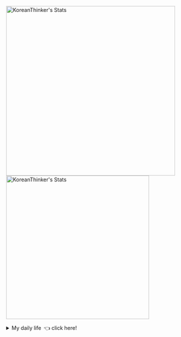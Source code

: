 <p  >
  <a target="_blank" href="https://github-readme-stats.vercel.app/api/wakatime?username=KoreanThinker&layout=compact&theme=dark&hide_border=true&langs_count=32" >
    <img width="455px"  src="https://github-readme-stats.vercel.app/api/wakatime?username=KoreanThinker&layout=compact&theme=dark&hide_border=true&langs_count=6" alt="KoreanThinker's Stats" /> 
  </a>
    <img width="385px" src="https://github-readme-stats.vercel.app/api?username=KoreanThinker&theme=dark&hide_border=true&count_private=true" alt="KoreanThinker's Stats" />
</p>
<details>
<summary>My daily life 👈 click here!</summary>
 
    
<!--START_SECTION:waka-->
**I'm a Night 🦉** 

```text
🌞 Morning    17 commits     ░░░░░░░░░░░░░░░░░░░░░░░░░   1.6% 
🌆 Daytime    353 commits    ████████░░░░░░░░░░░░░░░░░   33.27% 
🌃 Evening    593 commits    ██████████████░░░░░░░░░░░   55.89% 
🌙 Night      98 commits     ██░░░░░░░░░░░░░░░░░░░░░░░   9.24%

```
📅 **I'm Most Productive on Wednesday** 

```text
Monday       174 commits    ████░░░░░░░░░░░░░░░░░░░░░   16.4% 
Tuesday      165 commits    ████░░░░░░░░░░░░░░░░░░░░░   15.55% 
Wednesday    177 commits    ████░░░░░░░░░░░░░░░░░░░░░   16.68% 
Thursday     176 commits    ████░░░░░░░░░░░░░░░░░░░░░   16.59% 
Friday       153 commits    ███░░░░░░░░░░░░░░░░░░░░░░   14.42% 
Saturday     120 commits    ██░░░░░░░░░░░░░░░░░░░░░░░   11.31% 
Sunday       96 commits     ██░░░░░░░░░░░░░░░░░░░░░░░   9.05%

```


📊 **This Week I Spent My Time On** 

```text
⌚︎ Time Zone: Asia/Seoul

🐱‍💻 Projects: 
gilberto                 12 hrs 56 mins      ██████████████████░░░░░░░   74.68% 
pires                    3 hrs 40 mins       █████░░░░░░░░░░░░░░░░░░░░   21.2% 
homepage                 42 mins             █░░░░░░░░░░░░░░░░░░░░░░░░   4.13%

```


 Last Updated on 08/10/2021
<!--END_SECTION:waka-->
</details>
